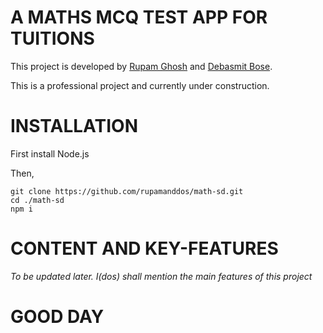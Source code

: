 # A MATHS MCQ TEST APP FOR TUITIONS

This project is developed by [Rupam Ghosh](https://github.com/rupamghosh2006) and [Debasmit Bose](https://github.com/donendosted).


This is a professional project and currently under construction.

# INSTALLATION

First install Node.js

Then,

```
git clone https://github.com/rupamanddos/math-sd.git
cd ./math-sd
npm i
```


# CONTENT AND KEY-FEATURES

*To be updated later. I(dos) shall mention the main features of this project*




# GOOD DAY